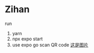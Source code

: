 # Zihan
run 

1. yarn 
2. npx expo start
3. use expo go scan QR code
[这是图片](./assets/router/tt.jpg "Magic Gardens")

